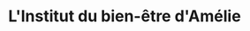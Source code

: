 ---
title: "L'Institut du bien-être d'Amélie"
url: /cherbourg-en-cotentin/linstitut-du-bien-etre-damelie/
shop: beauté
---